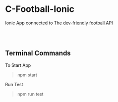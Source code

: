 # C-Football-Ionic
Ionic App connected to [The dev-friendly football API](http://api.football-data.org/index)

<br/>
<br/>

## Terminal Commands

To Start App

> npm start

Run Test

> npm run test

